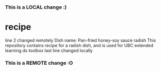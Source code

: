 ### This is a LOCAL change :)
# recipe
line 2 changed remotely Dish name: Pan-fried honey-soy sauce radish 
This repository contains recipe for a radish dish, and is used for UBC extended learning ds toolbox
last line changed locally
### This is a REMOTE change :O